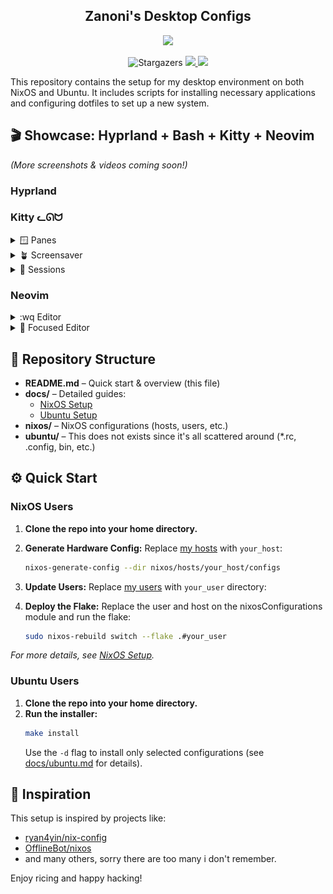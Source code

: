 <h2 align="center">Zanoni's Desktop Configs</h2>

<p align="center">
  <img src="https://raw.githubusercontent.com/catppuccin/catppuccin/main/assets/palette/macchiato.png" width="400" />
</p>

<p align="center">
   <img alt="Stargazers" src="https://img.shields.io/github/stars/castrozan/.dotfiles?style=for-the-badge&logo=starship&color=C9CBFF&logoColor=D9E0EE&labelColor=302D41">
   <a href="https://nixos.org/">
      <img src="https://img.shields.io/badge/NixOS-24.11-informational.svg?style=for-the-badge&logo=nixos&color=F2CDCD&logoColor=D9E0EE&labelColor=302D41">
   </a>
   <a href="https://github.com/ryan4yin/nixos-and-flakes-book">
      <img src="https://img.shields.io/static/v1?label=Nix Flakes&message=learning&style=for-the-badge&logo=nixos&color=DDB6F2&logoColor=D9E0EE&labelColor=302D41">
   </a>
</p>

This repository contains the setup for my desktop environment on both NixOS and Ubuntu. It includes scripts for installing necessary applications and configuring dotfiles to set up a new system.

## 🎬 Showcase: Hyprland + Bash + Kitty + Neovim 
*(More screenshots & videos coming soon!)*
<!-- TODO: add desktop video showcase -->

### Hyprland
<!-- TODO: add screenshots -->

### Kitty ᓚᘏᗢ

<details>
<summary>🪟 Panes</summary>

![panes](docs/img/tmux/showcase-panes.png)

</details>
<details>
<summary>🪴 Screensaver</summary>

![screensaver](docs/img/tmux/showcase-screensaver.png)

</details>
<details>
<summary>🔱 Sessions</summary>

![sessions](docs/img/tmux/showcase-sessions.png)

</details>

### Neovim

<details>
<summary>:wq Editor</summary>

![editor](docs/img/neovim/showcase-editor.png)

</details>
<details>
<summary>🎯 Focused Editor</summary>

![editor](docs/img/neovim/showcase-focused-editor.png)

</details>

## 📂 Repository Structure

- **README.md** – Quick start & overview (this file)
- **docs/** – Detailed guides:
  - [NixOS Setup](docs/nixos.md)
  - [Ubuntu Setup](docs/ubuntu.md)
- **nixos/** – NixOS configurations (hosts, users, etc.)
- **ubuntu/** – This does not exists since it's all scattered around (*.rc, .config, bin, etc.)

## ⚙️ Quick Start

### NixOS Users
1. **Clone the repo into your home directory.**
2. **Generate Hardware Config:**
   Replace [my hosts](nixos/hosts) with `your_host`:
   ```bash
   nixos-generate-config --dir nixos/hosts/your_host/configs
   ```
3. **Update Users:**
   Replace [my users](nixos/users) with `your_user` directory:

3. **Deploy the Flake:**
   Replace the user and host on the nixosConfigurations module and run the flake:
   ```bash
   sudo nixos-rebuild switch --flake .#your_user
   ```

_For more details, see [NixOS Setup](docs/nixos.md)._

### Ubuntu Users
1. **Clone the repo into your home directory.**
2. **Run the installer:**
   ```bash
   make install
   ```
   Use the `-d` flag to install only selected configurations (see [docs/ubuntu.md](docs/ubuntu.md) for details).

## 🔗 Inspiration
This setup is inspired by projects like:
- [ryan4yin/nix-config](https://github.com/ryan4yin/nix-config)
- [OfflineBot/nixos](https://github.com/OfflineBot/nixos)
- and many others, sorry there are too many i don't remember.

Enjoy ricing and happy hacking!